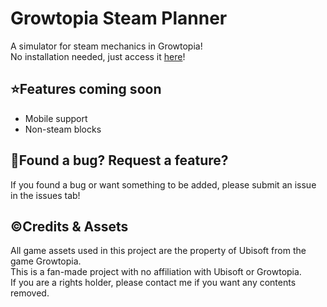 <h1>Growtopia Steam Planner</h1>
A simulator for steam mechanics in Growtopia!
</br>
No installation needed, just access it <a href="https://gt-steam-planner.netlify.app/" target="_blank">here</a>! 

<h2>⭐Features coming soon</h2>
<ul>
  <li>Mobile support</li>
  <li>Non-steam blocks</li>
</ul>

<h2>📝Found a bug? Request a feature?</h2>
If you found a bug or want something to be added, please submit an issue in the issues tab!

<h2>©️Credits & Assets</h2>
All game assets used in this project are the property of Ubisoft from the game Growtopia.
</br>
This is a fan-made project with no affiliation with Ubisoft or Growtopia.
</br>
If you are a rights holder, please contact me if you want any contents removed.
